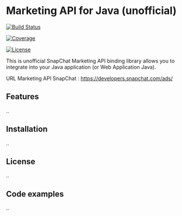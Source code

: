 # Marketing API for Java (unofficial)

[![Build Status](https://travis-ci.org/yassineazimani/snap-api.svg?branch=develop)](https://travis-ci.org/yassineazimani/snap-api)

[![Coverage](https://coveralls.io/repos/github/yassineazimani/snap-api/badge.svg?branch=develop&kill_cache=1)](https://coveralls.io/github/yassineazimani/snap-api)

[![License](https://img.shields.io/badge/License-Apache%202.0-blue.svg)](https://opensource.org/licenses/Apache-2.0)

This is unofficial SnapChat Marketing API binding library allows you to integrate into your Java application (or Web Application Java).

URL Marketing API SnapChat : https://developers.snapchat.com/ads/

## Features

..

## Installation

..

## License

..

## Code examples

..

